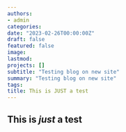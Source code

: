 ```yaml
---
authors:
- admin
categories:
date: "2023-02-26T00:00:00Z"
draft: false
featured: false
image:
lastmod:
projects: []
subtitle: "Testing blog on new site"
summary: "Testing blog on new site"
tags:
title: This is JUST a test
---
```



## This is *just* a test